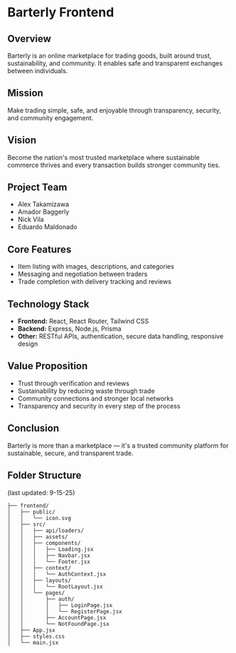 # Barterly Frontend

## Overview
Barterly is an online marketplace for trading goods, built around trust, sustainability, and community. It enables safe and transparent exchanges between individuals.

## Mission
Make trading simple, safe, and enjoyable through transparency, security, and community engagement.

## Vision
Become the nation's most trusted marketplace where sustainable commerce thrives and every transaction builds stronger community ties.

## Project Team
- Alex Takamizawa  
- Amador Baggerly  
- Nick Vila  
- Eduardo Maldonado  

## Core Features
- Item listing with images, descriptions, and categories  
- Messaging and negotiation between traders  
- Trade completion with delivery tracking and reviews  

## Technology Stack
- **Frontend:** React, React Router, Tailwind CSS  
- **Backend:** Express, Node.js, Prisma  
- **Other:** RESTful APIs, authentication, secure data handling, responsive design  

## Value Proposition
- Trust through verification and reviews  
- Sustainability by reducing waste through trade  
- Community connections and stronger local networks  
- Transparency and security in every step of the process  

## Conclusion
Barterly is more than a marketplace — it's a trusted community platform for sustainable, secure, and transparent trade.

## Folder Structure
(last updated: 9-15-25)
```
├── frontend/
│   ├── public/
│   │   └── icon.svg
│   ├── src/
│   │   ├── api/loaders/
│   │   ├── assets/
│   │   ├── components/
│   │   │   ├── Loading.jsx
│   │   │   ├── Navbar.jsx
│   │   │   └── Footer.jsx
│   │   ├── context/
│   │   │   └── AuthContext.jsx
│   │   ├── layouts/
│   │   │   └── RootLayout.jsx
│   │   └── pages/
│   │       ├── auth/
│   │       │   ├── LoginPage.jsx
│   │       │   └── RegisterPage.jsx
│   │       ├── AccountPage.jsx
│   │       └── NotFoundPage.jsx
│   ├── App.jsx
│   ├── styles.css
│   └── main.jsx
```

